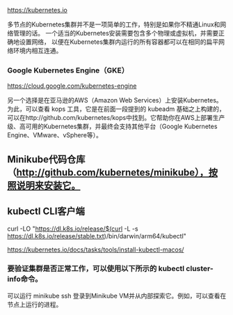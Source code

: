 https://kubernetes.io

多节点的Kubernetes集群并不是一项简单的工作，特别是如果你不精通Linux和网络管理的话。
一个适当的Kubernetes安装需要包含多个物理或虚拟机，并需要正确地设置网络，
以便在Kubernetes集群内运行的所有容器都可以在相同的扁平网络环境内相互连通。


### Google Kubernetes Engine（GKE）
https://cloud.google.com/kubernetes-engine

另一个选择是在亚马逊的AWS（Amazon Web Services）上安装Kubernetes。为此，可以查看 kops 工具，它是在前面一段提到的 kubeadm 基础之上构建的，可以在http://github.com/kubernetes/kops中找到。它帮助你在AWS上部署生产级、高可用的Kubernetes集群，并最终会支持其他平台（Google Kubernetes Engine、VMware、vSphere等）。


## Minikube代码仓库（http://github.com/kubernetes/minikube），按照说明来安装它。

## kubectl CLI客户端
 curl -LO "https://dl.k8s.io/release/$(curl -L -s https://dl.k8s.io/release/stable.txt)/bin/darwin/arm64/kubectl"
 
 https://kubernetes.io/docs/tasks/tools/install-kubectl-macos/
 
 ### 要验证集群是否正常工作，可以使用以下所示的 kubectl cluster-info命令。
 
 可以运行 minikube ssh 登录到Minikube VM并从内部探索它。例如，可以查看在节点上运行的进程。
